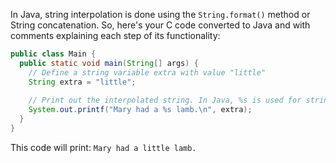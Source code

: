 In Java, string interpolation is done using the `String.format()` method or String concatenation. So, here's your C code converted to Java and with comments explaining each step of its functionality:

```java
public class Main {
  public static void main(String[] args) {
    // Define a string variable extra with value "little"
    String extra = "little";
    
    // Print out the interpolated string. In Java, %s is used for strings in printf style.
    System.out.printf("Mary had a %s lamb.\n", extra);
  }
}
```
This code will print: `Mary had a little lamb.`

